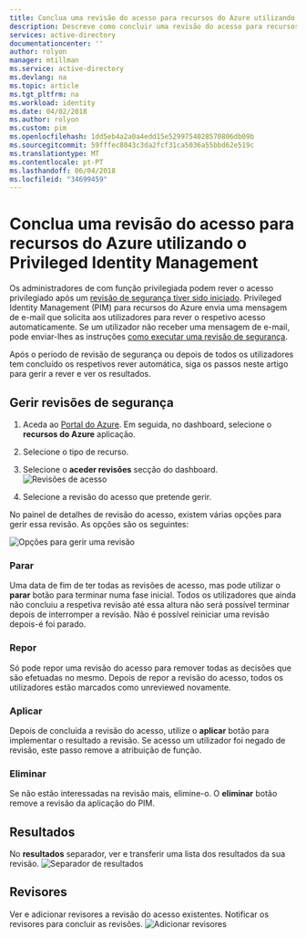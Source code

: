 ```yaml
---
title: Conclua uma revisão do acesso para recursos do Azure utilizando o Privileged Identity Management | Microsoft Docs
description: Descreve como concluir uma revisão do acesso para recursos do Azure.
services: active-directory
documentationcenter: ''
author: rolyon
manager: mtillman
ms.service: active-directory
ms.devlang: na
ms.topic: article
ms.tgt_pltfrm: na
ms.workload: identity
ms.date: 04/02/2018
ms.author: rolyon
ms.custom: pim
ms.openlocfilehash: 1dd5eb4a2a0a4edd15e5299754028570806db09b
ms.sourcegitcommit: 59fffec8043c3da2fcf31ca5036a55bbd62e519c
ms.translationtype: MT
ms.contentlocale: pt-PT
ms.lasthandoff: 06/04/2018
ms.locfileid: "34699459"
---
```

# <a name="complete-an-access-review-for-azure-resources-by-using-privileged-identity-management"></a>Conclua uma revisão do acesso para recursos do Azure utilizando o Privileged Identity Management
Os administradores de com função privilegiada podem rever o acesso privilegiado após um [revisão de segurança tiver sido iniciado](pim-resource-roles-start-access-review.md). Privileged Identity Management (PIM) para recursos do Azure envia uma mensagem de e-mail que solicita aos utilizadores para rever o respetivo acesso automaticamente. Se um utilizador não receber uma mensagem de e-mail, pode enviar-lhes as instruções [como executar uma revisão de segurança](pim-resource-roles-perform-access-review.md).

Após o período de revisão de segurança ou depois de todos os utilizadores tem concluído os respetivos rever automática, siga os passos neste artigo para gerir a rever e ver os resultados.

## <a name="manage-security-reviews"></a>Gerir revisões de segurança
1. Aceda ao [Portal do Azure](https://portal.azure.com/). Em seguida, no dashboard, selecione o **recursos do Azure** aplicação.

2. Selecione o tipo de recurso.

3. Selecione o **aceder revisões** secção do dashboard.
![Revisões de acesso](media/azure-pim-resource-rbac/rbac-access-review-home-list.png)

4. Selecione a revisão do acesso que pretende gerir.

No painel de detalhes de revisão do acesso, existem várias opções para gerir essa revisão. As opções são os seguintes:

![Opções para gerir uma revisão](media/azure-pim-resource-rbac/rbac-access-review-menu.png)

### <a name="stop"></a>Parar
Uma data de fim de ter todas as revisões de acesso, mas pode utilizar o **parar** botão para terminar numa fase inicial. Todos os utilizadores que ainda não concluiu a respetiva revisão até essa altura não será possível terminar depois de interromper a revisão. Não é possível reiniciar uma revisão depois-é foi parado.

### <a name="reset"></a>Repor
Só pode repor uma revisão do acesso para remover todas as decisões que são efetuadas no mesmo. Depois de repor a revisão do acesso, todos os utilizadores estão marcados como unreviewed novamente. 

### <a name="apply"></a>Aplicar
Depois de concluída a revisão do acesso, utilize o **aplicar** botão para implementar o resultado a revisão. Se acesso um utilizador foi negado de revisão, este passo remove a atribuição de função.  

### <a name="delete"></a>Eliminar
Se não estão interessadas na revisão mais, elimine-o. O **eliminar** botão remove a revisão da aplicação do PIM.

## <a name="results"></a>Resultados
No **resultados** separador, ver e transferir uma lista dos resultados da sua revisão. 
![Separador de resultados](media/azure-pim-resource-rbac/rbac-access-review-results.png)

## <a name="reviewers"></a>Revisores
Ver e adicionar revisores a revisão do acesso existentes. Notificar os revisores para concluir as revisões.
![Adicionar revisores](media/azure-pim-resource-rbac/rbac-access-review-reviewers.png)



